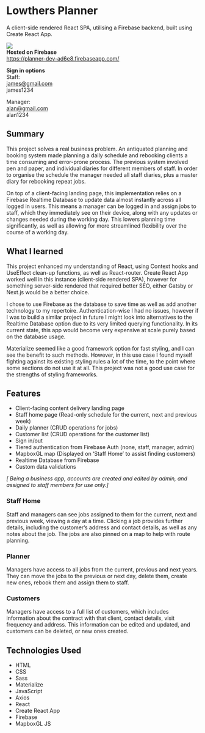 # Lowthers Planner

A client-side rendered React SPA, utilising a Firebase backend, built using Create React App.

![](lowthers_showcase.gif)  
**Hosted on Firebase**  
https://planner-dev-ad6e8.firebaseapp.com/

**Sign in options**  
Staff:  
james@gmail.com  
james1234

Manager:  
alan@gmail.com  
alan1234

## Summary

This project solves a real business problem. An antiquated planning and booking system made planning a daily schedule and rebooking clients a time consuming and error-prone process. The previous system involved pen and paper, and individual diaries for different members of staff. In order to organise the schedule the manager needed all staff diaries, plus a master diary for rebooking repeat jobs.

On top of a client-facing landing page, this implementation relies on a Firebase Realtime Database to update data almost instantly across all logged in users. This means a manager can be logged in and assign jobs to staff, which they immediately see on their device, along with any updates or changes needed during the working day. This lowers planning time significantly, as well as allowing for more streamlined flexibility over the course of a working day.

## What I learned

This project enhanced my understanding of React, using Context hooks and UseEffect clean-up functions, as well as React-router. Create React App worked well in this instance (client-side rendered SPA), however for something server-side rendered that required better SEO, either Gatsby or Next.js would be a better choice.

I chose to use Firebase as the database to save time as well as add another technology to my repertoire. Authentication-wise I had no issues, however if I was to build a similar project in future I might look into alternatives to the Realtime Database option due to its very limited querying functionality. In its current state, this app would become very expensive at scale purely based on the database usage.

Materialize seemed like a good framework option for fast styling, and I can see the benefit to such methods. However, in this use case I found myself fighting against its existing styling rules a lot of the time, to the point where some sections do not use it at all. This project was not a good use case for the strengths of styling frameworks.

## Features

- Client-facing content delivery landing page
- Staff home page (Read-only schedule for the current, next and previous week)
- Daily planner (CRUD operations for jobs)
- Customer list (CRUD operations for the customer list)
- Sign in/out
- Tiered authentication from Firebase Auth (none, staff, manager, admin)
- MapboxGL map (Displayed on ‘Staff Home’ to assist finding customers)
- Realtime Database from Firebase
- Custom data validations

_[ Being a business app, accounts are created and edited by admin, and assigned to staff members for use only.]_

### Staff Home

Staff and managers can see jobs assigned to them for the current, next and previous week, viewing a day at a time. Clicking a job provides further details, including the customer’s address and contact details, as well as any notes about the job. The jobs are also pinned on a map to help with route planning.

### Planner

Managers have access to all jobs from the current, previous and next years. They can move the jobs to the previous or next day, delete them, create new ones, rebook them and assign them to staff.

### Customers

Managers have access to a full list of customers, which includes information about the contract with that client, contact details, visit frequency and address. This information can be edited and updated, and customers can be deleted, or new ones created.

## Technologies Used

- HTML
- CSS
- Sass
- Materialize
- JavaScript
- Axios
- React
- Create React App
- Firebase
- MapboxGL JS
